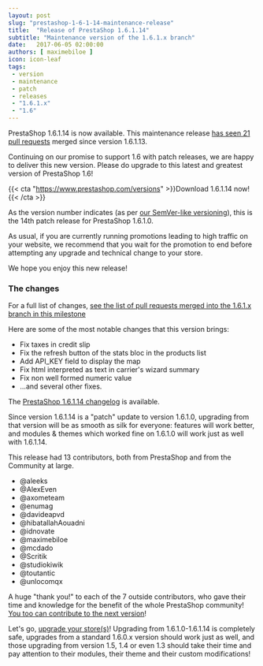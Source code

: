 ```yaml
---
layout: post
slug: "prestashop-1-6-1-14-maintenance-release"
title:  "Release of PrestaShop 1.6.1.14"
subtitle: "Maintenance version of the 1.6.1.x branch"
date:   2017-06-05 02:00:00
authors: [ maximebiloe ]
icon: icon-leaf
tags:
 - version
 - maintenance
 - patch
 - releases
 - "1.6.1.x"
 - "1.6"
---
```


PrestaShop 1.6.1.14 is now available. This maintenance release [has seen 21 pull requests](https://github.com/PrestaShop/PrestaShop/milestone/21?closed=1) merged since version 1.6.1.13.

Continuing on our promise to support 1.6 with patch releases, we are happy to deliver this new version. Please do upgrade to this latest and greatest version of PrestaShop 1.6!

{{< cta "https://www.prestashop.com/versions" >}}Download 1.6.1.14 now!{{< /cta >}}

As the version number indicates (as per [our SemVer-like versioning](http://build.prestashop.com/news/a-more-semantic-versioning-scheme/)), this is the 14th patch release for PrestaShop 1.6.1.0.<br/>

As usual, if you are currently running promotions leading to high traffic on your website, we recommend that you wait for the promotion to end before attempting any upgrade and technical change to your store.

We hope you enjoy this new release!


### The changes

For a full list of changes, [see the list of pull requests merged into the 1.6.1.x branch in this milestone](https://github.com/PrestaShop/PrestaShop/milestone/21?closed=1)

Here are some of the most notable changes that this version brings:

* Fix taxes in credit slip
* Fix the refresh button of the stats bloc in the products list
* Add API_KEY field to display the map
* Fix html interpreted as text in carrier's wizard summary
* Fix non well formed numeric value
* ...and several other fixes.


The [PrestaShop 1.6.1.14 changelog](https://www.prestashop.com/en/system/files/ps_releases/changelog_1.6.1.14.txt) is available.

Since version 1.6.1.14 is a "patch" update to version 1.6.1.0, upgrading from that version will be as smooth as silk for everyone: features will work better, and modules & themes which worked fine on 1.6.1.0 will work just as well with 1.6.1.14.

This release had 13 contributors, both from PrestaShop and from the Community at large.

* @aleeks
* @AlexEven
* @axometeam
* @enumag
* @davideapvd
* @hibatallahAouadni
* @idnovate
* @maximebiloe
* @mcdado
* @Scritik
* @studiokiwik
* @toutantic
* @unlocomqx

A huge "thank you!" to each of the 7 outside contributors, who gave their time and knowledge for the benefit of the whole PrestaShop community! [You too can contribute to the next version](http://doc.prestashop.com/display/PS16/Contributing+code+to+PrestaShop)!

Let's go, [upgrade your store(s)](http://doc.prestashop.com/display/PS16/Updating+PrestaShop)! Upgrading from 1.6.1.0-1.6.1.14 is completely safe, upgrades from a standard 1.6.0.x version should work just as well, and those upgrading from version 1.5, 1.4 or even 1.3 should take their time and pay attention to their modules, their theme and their custom modifications!

